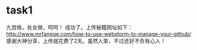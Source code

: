 # task1
九宫格，处女做，呵呵！
成功了。上传秘籍网址如下：
http://www.mrfangge.com/how-to-use-webstorm-to-manage-your-github/
感谢大神分享，上传就花费了2天。虽然人笨，不过还好不负有心人！
